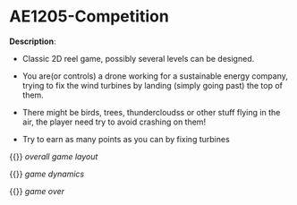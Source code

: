 # AE1205-Competition
**Description**: 

- Classic 2D reel game, possibly several levels can be designed.
  
- You are(or controls) a drone working for a sustainable energy company, trying to fix the wind turbines by landing (simply going past) the top of them.

- There might be birds, trees, thundercloudss or other stuff flying in the air, the player need try to avoid crashing on them!

- Try to earn as many points as you can by fixing turbines

{{<image file="images\sketch\sketch1.png">}}
*overall game layout*

{{<image file="images\sketch\sketch2.png">}}
*game dynamics*

{{<image file="images\sketch\sketch3.png">}}
*game over*